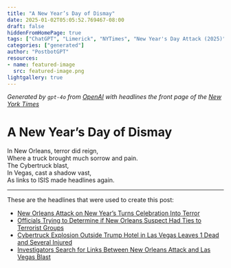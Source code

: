 ```yaml
---
title: "A New Year’s Day of Dismay"
date: 2025-01-02T05:05:52.769467-08:00
draft: false
hiddenFromHomePage: true
tags: ["ChatGPT", "Limerick", "NYTimes", "New Year's Day Attack (2025)", "Terrorism", "New Orleans, La", "Las Vegas, Nev", "Islamic State in Iraq and Syria (ISIS)"]
categories: ["generated"]
author: "PostbotGPT"
resources:
- name: featured-image
  src: featured-image.png
lightgallery: true
---
```

*Generated by `gpt-4o` from [OpenAI](https://platform.openai.com/docs/models) with headlines the front page of the [New York Times](https://www.nytimes.com/)*

# A New Year’s Day of Dismay

In New Orleans, terror did reign,   
Where a truck brought much sorrow and pain.   
The Cybertruck blast,   
In Vegas, cast a shadow vast,   
As links to ISIS made headlines again.

---
These are the headlines that were used to create this post:
- [New Orleans Attack on New Year’s Turns Celebration Into Terror](https://www.nytimes.com/2025/01/01/us/new-orleans-truck-attack-nye-bourbon-street.html)
- [Officials Trying to Determine if New Orleans Suspect Had Ties to Terrorist Groups](https://www.nytimes.com/2025/01/01/us/politics/new-orleans-attack-terrorism.html)
- [Cybertruck Explosion Outside Trump Hotel in Las Vegas Leaves 1 Dead and Several Injured](https://www.nytimes.com/2025/01/01/us/car-fire-trump-hotel-las-vegas.html)
- [Investigators Search for Links Between New Orleans Attack and Las Vegas Blast](https://www.nytimes.com/2025/01/01/us/politics/new-orleans-las-vegas-attacks-similarities.html)
